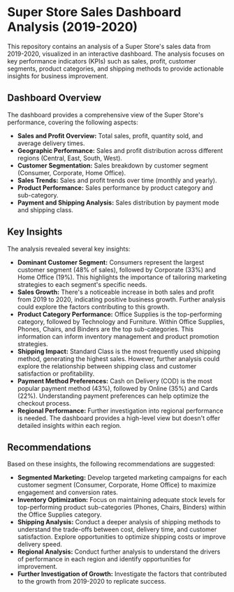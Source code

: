 # Super Store Sales Dashboard Analysis (2019-2020)

This repository contains an analysis of a Super Store's sales data from 2019-2020, visualized in an interactive dashboard. The analysis focuses on key performance indicators (KPIs) such as sales, profit, customer segments, product categories, and shipping methods to provide actionable insights for business improvement.

## Dashboard Overview

The dashboard provides a comprehensive view of the Super Store's performance, covering the following aspects:

*   **Sales and Profit Overview:** Total sales, profit, quantity sold, and average delivery times.
*   **Geographic Performance:** Sales and profit distribution across different regions (Central, East, South, West).
*   **Customer Segmentation:** Sales breakdown by customer segment (Consumer, Corporate, Home Office).
*   **Sales Trends:** Sales and profit trends over time (monthly and yearly).
*   **Product Performance:** Sales performance by product category and sub-category.
*   **Payment and Shipping Analysis:** Sales distribution by payment mode and shipping class.

## Key Insights

The analysis revealed several key insights:

*   **Dominant Customer Segment:** Consumers represent the largest customer segment (48% of sales), followed by Corporate (33%) and Home Office (19%). This highlights the importance of tailoring marketing strategies to each segment's specific needs.
*   **Sales Growth:** There's a noticeable increase in both sales and profit from 2019 to 2020, indicating positive business growth. Further analysis could explore the factors contributing to this growth.
*   **Product Category Performance:** Office Supplies is the top-performing category, followed by Technology and Furniture. Within Office Supplies, Phones, Chairs, and Binders are the top sub-categories. This information can inform inventory management and product promotion strategies.
*   **Shipping Impact:** Standard Class is the most frequently used shipping method, generating the highest sales. However, further analysis could explore the relationship between shipping class and customer satisfaction or profitability.
*   **Payment Method Preferences:** Cash on Delivery (COD) is the most popular payment method (43%), followed by Online (35%) and Cards (22%). Understanding payment preferences can help optimize the checkout process.
*   **Regional Performance:** Further investigation into regional performance is needed. The dashboard provides a high-level view but doesn't offer detailed insights within each region.

## Recommendations

Based on these insights, the following recommendations are suggested:

*   **Segmented Marketing:** Develop targeted marketing campaigns for each customer segment (Consumer, Corporate, Home Office) to maximize engagement and conversion rates.
*   **Inventory Optimization:** Focus on maintaining adequate stock levels for top-performing product sub-categories (Phones, Chairs, Binders) within the Office Supplies category.
*   **Shipping Analysis:** Conduct a deeper analysis of shipping methods to understand the trade-offs between cost, delivery time, and customer satisfaction. Explore opportunities to optimize shipping costs or improve delivery speed.
*   **Regional Analysis:** Conduct further analysis to understand the drivers of performance in each region and identify opportunities for improvement.
*   **Further Investigation of Growth:** Investigate the factors that contributed to the growth from 2019-2020 to replicate success.
